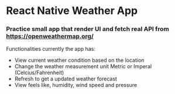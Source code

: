 # React Native Weather App 
### Practice small app that render UI and fetch real API from https://openweathermap.org/
Functionalities currently the app has:
- View current weather condition based on the location 
- Change the weather measurement unit Metric or Imperal (Celcius/Fahrenheit)
- Refresh to get a updated weather forecast
- View feels like, humidity, wind speed and pressure
